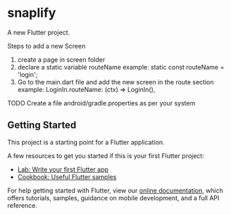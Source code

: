 # snaplify

A new Flutter project.


Steps to add a new Screen
1. create a page in screen folder
2. declare a static variable routeName
    example:
      static const routeName = 'login';
3. Go to the main.dart file and add the new screen in the route section
    example:
            LoginIn.routeName: (ctx) => LoginIn(),

TODO
Create a file android/gradle.properties as per your system

## Getting Started

This project is a starting point for a Flutter application.

A few resources to get you started if this is your first Flutter project:

- [Lab: Write your first Flutter app](https://flutter.dev/docs/get-started/codelab)
- [Cookbook: Useful Flutter samples](https://flutter.dev/docs/cookbook)

For help getting started with Flutter, view our
[online documentation](https://flutter.dev/docs), which offers tutorials,
samples, guidance on mobile development, and a full API reference.


